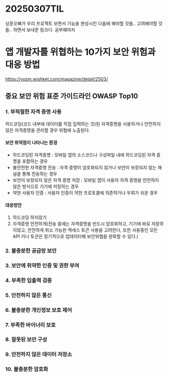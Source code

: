 # 20250307TIL
상훈오빠가 우리 프로젝트 보면서 기능을 완성시킨 다음에 해야할 것들.. 고려해야할 것들.. 하면서 보내준 링크다. 공부해야지
# 앱 개발자를 위협하는 10가지 보안 위험과 대응 방법
https://yozm.wishket.com/magazine/detail/2503/

## 중요 보안 위험 표준 가이드라인 OWASP Top10
### 1. 부적절한 자격 증명 사용
  하드코딩(코드 내부에 데이터를 직접 입력하는 것)된 자격증명을 사용하거나 안전하지 않은 자격증명을 관리할 경우 위협에 노출된다.
#### 보안 취약점이 나타나는 환경
- 하드코딩된 자격증명 : 모바일 앱의 소스코드나 구성파일 내에 하드코딩된 자격 증명을 포함하는 경우
- 불안전한 자격증명 전송 : 자격 증명이 암호화되지 않거나 보안이 보장되지 않는 채널을 통해 전송하는 경우
- 보안이 보장되지 않은 자격 증명 저장 : 모바일 앱이 사용자 자격 증명을 안전하지 않은 방식으로 기기에 저장하는 경우
- 약한 사용자 인증 :  사용자 인증이 약한 프로토콜에 의존하거나 우회가 쉬운 경우
#### 대응방안
1. 하드코딩 하지않기
2. 자격증명 안전하게(전송 중에는 자격증명을 반드시 암호화하고, 기기에 바로 저장하지않고, 안전하게 취소 가능한 엑세스 토큰 사용을 고려한다, 또한 사용중인 모든 API 키나 토큰은 정기적으로 업데이터해 보안위협을 완화할 수 있다.)
### 2. 불충분한 공급망 보안
  
### 3. 보안에 취약한 인증 및 권한 부여
### 4. 부족한 입출력 검증
### 5. 안전하지 않은 통신
### 6. 불충분한 개인정보 보호 제어
### 7. 부족한 바이너리 보호
### 8. 잘못된 보안 구성
### 9. 안전하지 않은 데이터 저장소
### 10. 불충분한 암호화